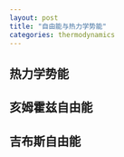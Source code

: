 ```yaml
---
layout: post
title: "自由能与热力学势能"
categories: thermodynamics
---
```


## 热力学势能

## 亥姆霍兹自由能

## 吉布斯自由能
